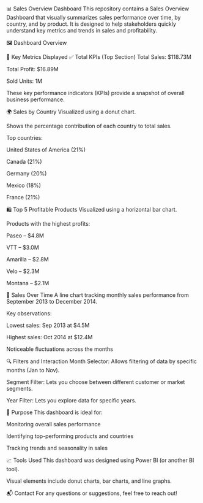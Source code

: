 📊 Sales Overview Dashboard
This repository contains a Sales Overview Dashboard that visually summarizes sales performance over time, by country, and by product. It is designed to help stakeholders quickly understand key metrics and trends in sales and profitability.

🖼️ Dashboard Overview

📌 Key Metrics Displayed
✅ Total KPIs (Top Section)
Total Sales: $118.73M

Total Profit: $16.89M

Sold Units: 1M

These key performance indicators (KPIs) provide a snapshot of overall business performance.

🌍 Sales by Country
Visualized using a donut chart.

Shows the percentage contribution of each country to total sales.

Top countries:

United States of America (21%)

Canada (21%)

Germany (20%)

Mexico (18%)

France (21%)

🛍️ Top 5 Profitable Products
Visualized using a horizontal bar chart.

Products with the highest profits:

Paseo – $4.8M

VTT – $3.0M

Amarilla – $2.8M

Velo – $2.3M

Montana – $2.1M

📅 Sales Over Time
A line chart tracking monthly sales performance from September 2013 to December 2014.

Key observations:

Lowest sales: Sep 2013 at $4.5M

Highest sales: Oct 2014 at $12.4M

Noticeable fluctuations across the months

🔍 Filters and Interaction
Month Selector: Allows filtering of data by specific months (Jan to Nov).

Segment Filter: Lets you choose between different customer or market segments.

Year Filter: Lets you explore data for specific years.

📌 Purpose
This dashboard is ideal for:

Monitoring overall sales performance

Identifying top-performing products and countries

Tracking trends and seasonality in sales

📈 Tools Used
This dashboard was designed using Power BI (or another BI tool).

Visual elements include donut charts, bar charts, and line graphs.

📬 Contact
For any questions or suggestions, feel free to reach out!


